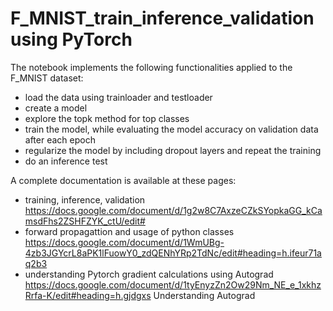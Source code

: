 # F_MNIST_train_inference_validation using PyTorch
The notebook implements the following functionalities applied to the F_MNIST dataset:

- load the data using trainloader and testloader
- create a model
- explore the topk method for top classes
- train the model, while evaluating the model accuracy on validation data after each epoch
- regularize the model by including dropout layers and repeat the training
- do an inference test

A complete documentation is available at these pages: 
- training, inference, validation
https://docs.google.com/document/d/1g2w8C7AxzeCZkSYopkaGG_kCamsdFhs2ZSHFZYK_ctU/edit# 
- forward propagattion and usage of python classes
https://docs.google.com/document/d/1WmUBg-4zb3JGYcrL8aPK1lFuowY0_zdQENhYRp2TdNc/edit#heading=h.ifeur71aq2b3  
- understanding Pytorch gradient calculations using Autograd
https://docs.google.com/document/d/1tyEnyzZn2Ow29Nm_NE_e_1xkhzRrfa-K/edit#heading=h.gjdgxs Understanding Autograd
